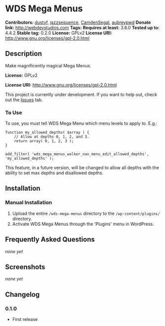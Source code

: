 # WDS Mega Menus
**Contributors:**      [dustyf](https://github.com/dustyf), [jazzsequence](https://github.com/jazzsequence), [CamdenSegal](https://github.com/CamdenSegal), [aubreypwd](https://github.com/aubreypwd)
**Donate link:**       http://webdevstudios.com
**Tags:**
**Requires at least:** 3.6.0
**Tested up to:**      4.4.2
**Stable tag:**        0.2.0
**License:**           GPLv2
**License URI:**       http://www.gnu.org/licenses/gpl-2.0.html

## Description ##

Make magnificently magical Mega Menus.

**License:**           GPLv2

**License URI:**       http://www.gnu.org/licenses/gpl-2.0.html

This project is currently under development. If you want to help out,
check out the [Issues](https://github.com/WebDevStudios/WDS-Mega-Menu/issues) tab.

### To Use

To use, you must tell WDS Mega Menu which menu levels to apply to. E.g.:

```
function my_allowed_depths( $array ) {
	// Allow at depths 0, 1, 2, and 3.
	return array( 0, 1, 2, 3 );
}

add_filter( 'wds_mega_menus_walker_nav_menu_edit_allowed_depths', 'my_allowed_depths' );
```

This feature, in a future version, will be changed to allow all depths with
the ability to set max depths and disallowed depths.

## Installation ##

### Manual Installation ###

1. Upload the entire `/wds-mega-menus` directory to the `/wp-content/plugins/` directory.
2. Activate WDS Mega Menus through the 'Plugins' menu in WordPress.

## Frequently Asked Questions ##
_none yet_

## Screenshots ##
_none yet_

## Changelog ##

### 0.1.0 ###
* First release

